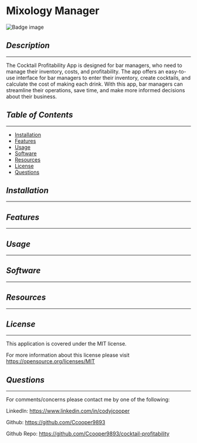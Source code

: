# Mixology Manager
![Badge image](https://img.shields.io/badge/license-MIT-green)

## *Description*
___
The Cocktail Profitability App is designed for bar managers, who need to manage their inventory, costs, and profitability. The app offers an easy-to-use interface for bar managers to enter their inventory, create cocktails, and calculate the cost of making each drink. With this app, bar managers can streamline their operations, save time, and make more informed decisions about their business.

## *Table of Contents*
 ___
  - [Installation](#installation)
  - [Features](#features)
  - [Usage](#usage)
  - [Software](#software)
  - [Resources](#resources)
  - [License](#license)
  - [Questions](#questions)

## *Installation*
___

## *Features*
___

## *Usage*
___

## *Software*
___

## *Resources*
___

## *License*
___
This application is covered under the MIT license.

For more information about this license please visit https://opensource.org/licenses/MIT

## *Questions*
___
For comments/concerns please contact me by one of the following:

LinkedIn: https://www.linkedin.com/in/codyjcooper

Github: https://github.com/Ccooper9893

Github Repo: https://github.com/Ccooper9893/cocktail-profitability